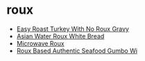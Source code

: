 # roux

 * [Easy Roast Turkey With No Roux Gravy](../index/e/easy-roast-turkey-with-no-roux-gravy.json)
 * [Asian Water Roux White Bread](../index/a/asian-water-roux-white-bread.json)
 * [Microwave Roux](../index/m/microwave-roux.json)
 * [Roux Based Authentic Seafood Gumbo Wi](../index/r/roux-based-authentic-seafood-gumbo-wi.json)
